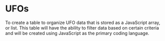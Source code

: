 # UFOs
To create a table to organize UFO data that is stored as a JavaScript array, or list. This table will have the ability to filter data based on certain criteria and will be created using JavaScript as the primary coding language.
